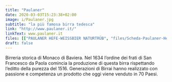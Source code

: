 ```yaml
---
title: "Paulaner"
date: 2020-03-03T15:23:38+02:00
image: i/Paulaner.jpg
subtitle: "la più famosa birra tedesca"
link: "http://www.paulaner.it/"
linkText: www.paulaner.it
files: [["PAULANER HEFE-WEISSBIER NATURTRÜB", "files/Scheda-Paulaner-Hefe-weissbier.pdf"], ["Paulaner ORIGINAL MÜNCHNER LAGER", "files/Scheda-Paulaner-Original-Munchner-Lager.pdf"]]
draft: false
---
```


Birreria storica di Monaco di Baviera. Nel 1634 l’ordine dei frati di San Francesco da Paola comincia la produzione di questa birra rispettando l’editto della purezza del 1516. Generazioni di Birrai hanno realizzato con passione e competenza un prodotto che oggi viene venduto in 70 Paesi.